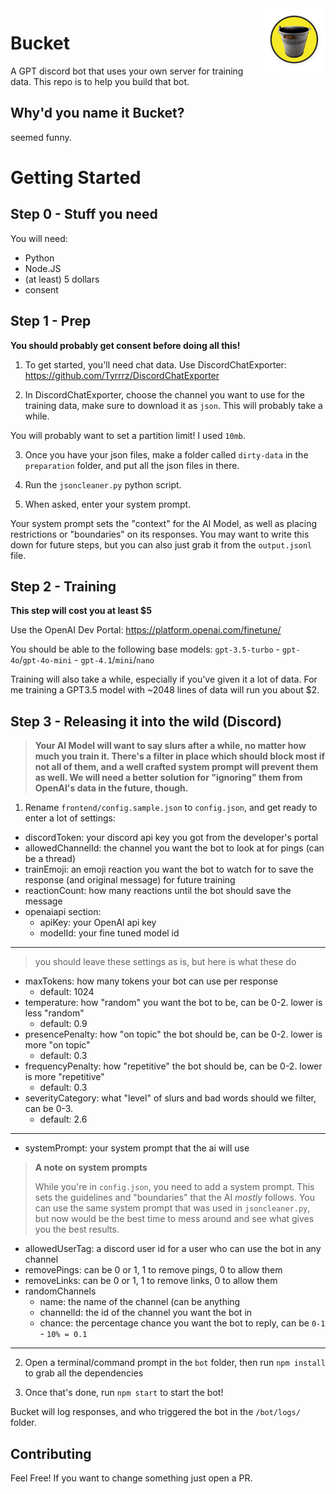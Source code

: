 <img src='bucket.png' width='100' align="right">

# Bucket

A GPT discord bot that uses your own server for training data. This repo is to help you build that bot.

## Why'd you name it Bucket?
seemed funny.

# Getting Started

## Step 0 - Stuff you need
You will need:
- Python
- Node.JS
- (at least) 5 dollars
- consent

## Step 1 - Prep

**You should probably get consent before doing all this!**

  1. To get started, you'll need chat data. Use DiscordChatExporter: https://github.com/Tyrrrz/DiscordChatExporter

  2. In DiscordChatExporter, choose the channel you want to use for the training data, make sure to download it as `json`. This will probably take a while.

 You will probably want to set a partition limit! I used `10mb`.

  3. Once you have your json files, make a folder called `dirty-data` in the `preparation` folder, and put all the json files in there.

  4. Run the `jsoncleaner.py` python script.

  5. When asked, enter your system prompt. 
  
  Your system prompt sets the "context" for the AI Model, as well as placing restrictions or "boundaries" on its responses. You may want to write this down for future steps, but you can also just grab it from the `output.jsonl` file.


## Step 2 - Training
**This step will cost you at least $5**

Use the OpenAI Dev Portal: https://platform.openai.com/finetune/

You should be able to the following base models: `gpt-3.5-turbo` - `gpt-4o`/`gpt-4o-mini` - `gpt-4.1`/`mini`/`nano`

Training will also take a while, especially if you've given it a lot of data. For me training a GPT3.5 model with ~2048 lines of data will run you about $2.



## Step 3 - Releasing it into the wild (Discord)

> **Your AI Model will want to say slurs after a while, no matter how much you train it. There's a filter in place which should block most if not all of them, and a well crafted system prompt will prevent them as well. We will need a better solution for "ignoring" them from OpenAI's data in the future, though.**

1. Rename `frontend/config.sample.json` to `config.json`, and get ready to enter a lot of settings:

- discordToken: your discord api key you got from the developer's portal
- allowedChannelId: the channel you want the bot to look at for pings (can be a thread)
- trainEmoji: an emoji reaction you want the bot to watch for to save the response (and original message) for future training
- reactionCount: how many reactions until the bot should save the message
- openaiapi section:
  - apiKey: your OpenAI api key
  - modelId: your fine tuned model id

<hr>

  > you should leave these settings as is, but here is what these do
  - maxTokens: how many tokens your bot can use per response
    - default: 1024
  - temperature: how "random" you want the bot to be, can be 0-2. lower is less "random"
    - default: 0.9
  - presencePenalty: how "on topic" the bot should be, can be 0-2. lower is more "on topic"
    - default: 0.3
  - frequencyPenalty: how "repetitive" the bot should be, can be 0-2. lower is more "repetitive"
    - default: 0.3
  - severityCategory: what "level" of slurs and bad words should we filter, can be 0-3.
    - default: 2.6
  <hr>
  
  - systemPrompt: your system prompt that the ai will use

> **A note on system prompts**
>
> While you're in `config.json`, you need to add a system prompt. This sets the guidelines and "boundaries" that the AI *mostly* follows. You can use the same system prompt that was used in `jsoncleaner.py`, but now would be the best time to mess around and see what gives you the best results. 

- allowedUserTag: a discord user id for a user who can use the bot in any channel
- removePings: can be 0 or 1, 1 to remove pings, 0 to allow them
- removeLinks: can be 0 or 1, 1 to remove links, 0 to allow them
- randomChannels
  - name: the name of the channel (can be anything
  - channelId: the id of the channel you want the bot in
  - chance: the percentage chance you want the bot to reply, can be `0-1` - `10% = 0.1`
<hr>

2. Open a terminal/command prompt in the `bot` folder, then run `npm install` to grab all the dependencies
  
3. Once that's done, run `npm start` to start the bot!

Bucket will log responses, and who triggered the bot in the `/bot/logs/` folder. 

## Contributing
Feel Free! If you want to change something just open a PR.
